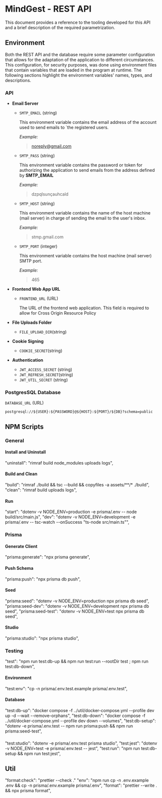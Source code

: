 # MindGest - REST API

This document provides a reference to the tooling developed for this API and a
brief description of the required parametrization. 

## Environment

Both the REST API and the database require some parameter configuration that
allows for the adaptation of the application to different circumstances. This
configuration, for security purposes, was done using environment files that
contain variables that are loaded in the program at runtime. The following 
sections highlight the environment variables' names, types, and descriptions.

### API

* **Email Server**
  - `SMTP_EMAIL` (string)
 
    This environment variable contains the email address of the account used to
    send emails to `the registered users. 
    
    *Example:*
    > noreply@gmail.com

  - `SMTP_PASS` (string)

    This environment variable contains the password or token for authorizing the
    application to send emails from the address defined by **SMTP_EMAIL**
    
    *Example:*
    > dzpqlsunçauhcald 

  - `SMTP_HOST` (string)

    This environment variable contains the name of the host machine (mail server) in charge of sending the email to the user's inbox.

    *Example:*
    > stmp.gmail.com
  
  - `SMTP_PORT` (integer)

    This environment variable contains the host machine (mail server) SMTP port. 
    
    *Example:*
    > 465

* **Frontend Web App URL**
  - `FRONTEND_URL` (URL)

    The URL of the frontend web application. This field
    is required to allow for Cross Origin Resource Policy


* **File Uploads Folder**
  - `FILE_UPLOAD_DIR`(string)

* **Cookie Signing**
  - `COOKIE_SECRET`(string)

* **Authentication**
  - `JWT_ACCESS_SECRET` (string)
  - `JWT_REFRESH_SECRET`(string)
  - `JWT_UTIL_SECRET`  (string)

### PostgresSQL Database

`DATABASE_URL` (URL)

```
postgresql://${USER}:${PASSWORD}@${HOST}:${PORT}/${DB}?schema=public
```

## NPM Scripts

### General

#### Install and Uninstall
  "uninstall": "rimraf build node_modules uploads logs",

#### Build and Clean
  "build": "rimraf ./build && tsc --build && copyfiles -a assets/**/* ./build",
  "clean": "rimraf build uploads logs",

#### Run
  "start": "dotenv -v NODE_ENV=production -e prisma/.env -- node build/src/main.js",
  "dev": "dotenv -v NODE_ENV=development -e prisma/.env -- tsc-watch --onSuccess \"ts-node src/main.ts\"",

### Prisma 

#### Generate Client
  "prisma:generate": "npx prisma generate",

#### Push Schema
  "prisma:push": "npx prisma db push",

#### Seed
  "prisma:seed": "dotenv -v NODE_ENV=production npx prisma db seed",
  "prisma:seed-dev": "dotenv -v NODE_ENV=development npx prisma db seed",
  "prisma:seed-test": "dotenv -v NODE_ENV=test npx prisma db seed",

#### Studio
  "prisma:studio": "npx prisma studio",

### Testing
  "test": "npm run test:db-up && npm run test:run --rootDir test ; npm run test:db-down",

#### Environment
  "test:env": "cp -n prisma/.env.test.example prisma/.env.test",

#### Database
  "test:db-up": "docker compose -f ../util/docker-compose.yml --profile dev up -d --wait --remove-orphans",
  "test:db-down": "docker compose -f ../util/docker-compose.yml --profile dev down --volumes",
  "test:db-setup": "dotenv -e prisma/.env.test -- npm run prisma:push && npm run prisma:seed-test",

### 
  "test:studio": "dotenv -e prisma/.env.test prisma studio",
  "test:jest": "dotenv -v NODE_ENV=test -e prisma/.env.test -- jest",
  "test:run": "npm run test:db-setup && npm run test:jest",

## Util
  "format:check": "prettier --check ."
  "env": "npm run cp -n .env.example .env && cp -n prisma/.env.example prisma/.env",
  "format": "prettier --write . && npx prisma format",